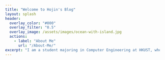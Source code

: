```yaml
---
title: "Welcome to Hojin's Blog"
layout: splash
header:
  overlay_color: "#000"
  overlay_filter: "0.5"
  overlay_image: /assets/images/ocean-with-island.jpg
  actions:
    - label: "About Me"
      url: "/About-Me/"
excerpt: "I am a student majoring in Computer Engineering at HKUST, who is interested is in computer vision and rbotics."
---
```

